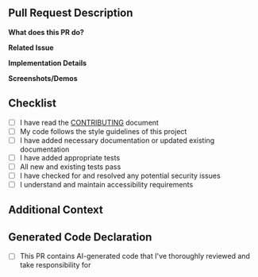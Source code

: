## Pull Request Description

**What does this PR do?**
<!-- Provide a clear and concise description of what this PR accomplishes -->

**Related Issue**
<!-- Link to any related issues (e.g., Fixes #123) -->

**Implementation Details**
<!-- Explain the implementation approach and why you chose it -->

**Screenshots/Demos**
<!-- If applicable, add screenshots or demos to help explain your changes -->

## Checklist
<!-- Put an `x` in the boxes that apply -->

- [ ] I have read the [CONTRIBUTING](../CONTRIBUTING.md) document
- [ ] My code follows the style guidelines of this project
- [ ] I have added necessary documentation or updated existing documentation
- [ ] I have added appropriate tests
- [ ] All new and existing tests pass
- [ ] I have checked for and resolved any potential security issues
- [ ] I understand and maintain accessibility requirements

## Additional Context
<!-- Any other information that would be helpful for reviewers -->

## Generated Code Declaration
<!-- If you've used AI tools (like GitHub Copilot, ChatGPT, etc.) to assist with this PR -->
- [ ] This PR contains AI-generated code that I've thoroughly reviewed and take responsibility for